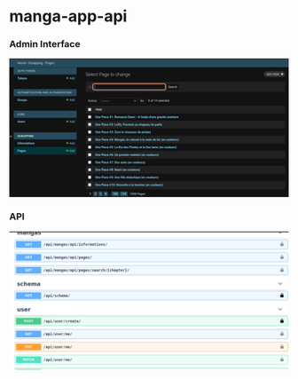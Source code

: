 # manga-app-api

### Admin Interface
<img src="./images/djangoInterface.png" />

<p></p>

### API
<img src="./images/API.png" />
